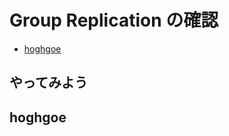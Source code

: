 # Group Replication の確認 <!-- omit in toc -->
- [hoghgoe](#hoghgoe)

## やってみよう <!-- omit in toc -->

## hoghgoe